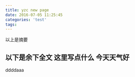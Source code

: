 ```yaml
---
title: yzc new page
date: 2016-07-05 11:25:45
categories: 'test'
tags:
---
```


以上是摘要
<!--more-->
以下是余下全文
这里写点什么
今天天气好
---
ddddaaa

